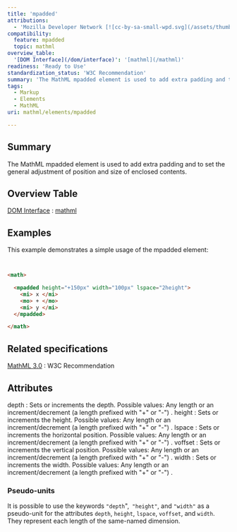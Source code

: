 ```yaml
---
title: 'mpadded'
attributions:
  - 'Mozilla Developer Network [![cc-by-sa-small-wpd.svg](/assets/thumb/8/8c/cc-by-sa-small-wpd.svg/120px-cc-by-sa-small-wpd.svg.png)](http://creativecommons.org/licenses/by-sa/3.0/us/): [Article](https://developer.mozilla.org/en-US/docs/MathML/Element/mpadded)'
compatibility:
  feature: mpadded
  topic: mathml
overview_table:
  '[DOM Interface](/dom/interface)': '[mathml](/mathml)'
readiness: 'Ready to Use'
standardization_status: 'W3C Recommendation'
summary: 'The MathML mpadded element is used to add extra padding and to set the general adjustment of position and size of enclosed contents.'
tags:
  - Markup
  - Elements
  - MathML
uri: mathml/elements/mpadded

---
```

## Summary

The MathML mpadded element is used to add extra padding and to set the general adjustment of position and size of enclosed contents.

## Overview Table

[DOM Interface](/dom/interface)
:   [mathml](/mathml)

## Examples

This example demonstrates a simple usage of the mpadded element:

``` html


<math>

  <mpadded height="+150px" width="100px" lspace="2height">
    <mi> x </mi>
    <mo> + </mo>
    <mi> y </mi>
  </mpadded>

</math>
```

</pre>

## Related specifications

[MathML 3.0](http://www.w3.org/TR/MathML3/chapter3.html#presm.mpadded)
:   W3C Recommendation

## Attributes

 depth
:   Sets or increments the depth. Possible values: Any length or an increment/decrement (a length prefixed with "+" or "-") .
 height
:   Sets or increments the height. Possible values: Any length or an increment/decrement (a length prefixed with "+" or "-") .
 lspace
:   Sets or increments the horizontal position. Possible values: Any length or an increment/decrement (a length prefixed with "+" or "-") .
 voffset
:   Sets or increments the vertical position. Possible values: Any length or an increment/decrement (a length prefixed with "+" or "-") .
 width
:   Sets or increments the width. Possible values: Any length or an increment/decrement (a length prefixed with "+" or "-") .

### Pseudo-units

It is possible to use the keywords `"depth`",` "height"`, and `"width"` as a pseudo-unit for the attributes `depth`, `height`, `lspace`, `voffset`, and `width`. They represent each length of the same-named dimension.
